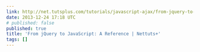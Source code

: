 ```yaml
---
link: http://net.tutsplus.com/tutorials/javascript-ajax/from-jquery-to-javascript-a-reference/
date: 2013-12-24 17:18 UTC
# published: false
published: true
title: 'From jQuery to JavaScript: A Reference | Nettuts+'
tags: []
---
```



